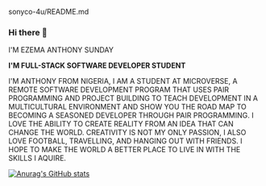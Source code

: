 sonyco-4u/README.md

### Hi there 👋

I'M EZEMA ANTHONY SUNDAY

**I'M FULL-STACK SOFTWARE DEVELOPER STUDENT**
 
I'M ANTHONY FROM NIGERIA, I AM A STUDENT AT MICROVERSE, A REMOTE SOFTWARE DEVELOPMENT PROGRAM THAT USES PAIR PROGRAMMING AND PROJECT BUILDING TO TEACH DEVELOPMENT IN A MULTICULTURAL ENVIRONMENT AND SHOW YOU THE ROAD MAP TO BECOMING A SEASONED DEVELOPER THROUGH PAIR PROGRAMMING. I LOVE THE ABILITY TO CREATE REALITY FROM AN IDEA THAT CAN CHANGE THE WORLD. CREATIVITY IS NOT MY ONLY PASSION, I ALSO LOVE FOOTBALL, TRAVELLING, AND HANGING OUT WITH FRIENDS. I HOPE TO MAKE THE WORLD A BETTER PLACE TO LIVE IN WITH THE SKILLS I AQUIRE.


[![Anurag's GitHub stats](https://github-readme-stats.vercel.app/api?username=sonyco-4u)](https://github.com/anuraghazra/github-readme-stats)


